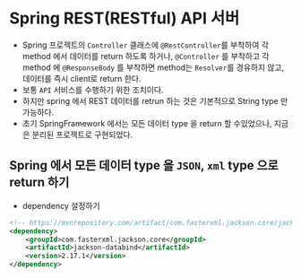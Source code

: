 # Spring REST(RESTful) API 서버
- Spring 프로젝트의 `Controller` 클래스에 `@RestController`를 부착하여 각 method 에서 데이터를 return 하도록 하거나, `@Controller` 를 부착하고 각 method 에 `@ResponseBody` 를 부착하면 method는 `Resolver`를 경유하지 않고, 데이터를 즉시 client로 return 한다.
- 보통 `API` 서비스를 수행하기 위한 조치이다.
- 하지만 spring 에서 REST 데이터를 retrun 하는 것은 기본적으로 String type 만 가능하다. 
- 초기 SpringFramework 에서는 모든 데이터 type 을 return 할 수있었으나, 지금은 분리된 프로젝트로 구현되었다.

## Spring 에서 모든 데이터 type 을 `JSON`, `xml` type 으로 return 하기 
- dependency 설정하기
```xml
<!-- https://mvnrepository.com/artifact/com.fasterxml.jackson.core/jackson-databind -->
<dependency>
    <groupId>com.fasterxml.jackson.core</groupId>
    <artifactId>jackson-databind</artifactId>
    <version>2.17.1</version>
</dependency>
```